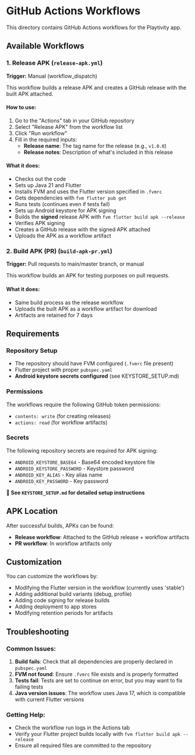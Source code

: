 # GitHub Actions Workflows

This directory contains GitHub Actions workflows for the Playtivity app.

## Available Workflows

### 1. Release APK (`release-apk.yml`)

**Trigger:** Manual (workflow_dispatch)

This workflow builds a release APK and creates a GitHub release with the built APK attached.

#### How to use:
1. Go to the "Actions" tab in your GitHub repository
2. Select "Release APK" from the workflow list
3. Click "Run workflow"
4. Fill in the required inputs:
   - **Release name**: The tag name for the release (e.g., `v1.0.0`)
   - **Release notes**: Description of what's included in this release

#### What it does:
- Checks out the code
- Sets up Java 21 and Flutter
- Installs FVM and uses the Flutter version specified in `.fvmrc`
- Gets dependencies with `fvm flutter pub get`
- Runs tests (continues even if tests fail)
- Sets up Android keystore for APK signing
- Builds the **signed** release APK with `fvm flutter build apk --release`
- Verifies APK signing
- Creates a GitHub release with the signed APK attached
- Uploads the APK as a workflow artifact

### 2. Build APK (PR) (`build-apk-pr.yml`)

**Trigger:** Pull requests to main/master branch, or manual

This workflow builds an APK for testing purposes on pull requests.

#### What it does:
- Same build process as the release workflow
- Uploads the built APK as a workflow artifact for download
- Artifacts are retained for 7 days

## Requirements

### Repository Setup
- The repository should have FVM configured (`.fvmrc` file present)
- Flutter project with proper `pubspec.yaml`
- **Android keystore secrets configured** (see KEYSTORE_SETUP.md)

### Permissions
The workflows require the following GitHub token permissions:
- `contents: write` (for creating releases)
- `actions: read` (for workflow artifacts)

### Secrets
The following repository secrets are required for APK signing:
- `ANDROID_KEYSTORE_BASE64` - Base64 encoded keystore file
- `ANDROID_KEYSTORE_PASSWORD` - Keystore password
- `ANDROID_KEY_ALIAS` - Key alias name
- `ANDROID_KEY_PASSWORD` - Key password

**📖 See `KEYSTORE_SETUP.md` for detailed setup instructions**

## APK Location

After successful builds, APKs can be found:
- **Release workflow**: Attached to the GitHub release + workflow artifacts
- **PR workflow**: In workflow artifacts only

## Customization

You can customize the workflows by:
- Modifying the Flutter version in the workflow (currently uses 'stable')
- Adding additional build variants (debug, profile)
- Adding code signing for release builds
- Adding deployment to app stores
- Modifying retention periods for artifacts

## Troubleshooting

### Common Issues:
1. **Build fails**: Check that all dependencies are properly declared in `pubspec.yaml`
2. **FVM not found**: Ensure `.fvmrc` file exists and is properly formatted
3. **Tests fail**: Tests are set to continue on error, but you may want to fix failing tests
4. **Java version issues**: The workflow uses Java 17, which is compatible with current Flutter versions

### Getting Help:
- Check the workflow run logs in the Actions tab
- Verify your Flutter project builds locally with `fvm flutter build apk --release`
- Ensure all required files are committed to the repository
